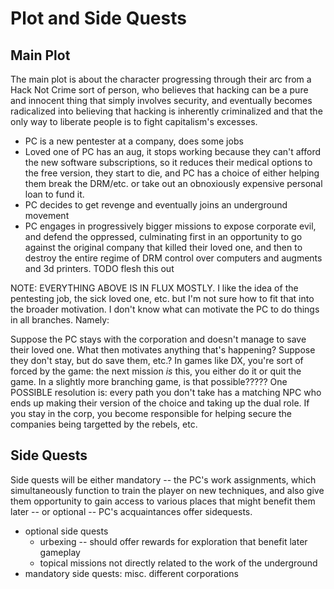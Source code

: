 # Plot and Side Quests

## Main Plot

The main plot is about the character progressing through their arc from a Hack Not Crime sort of person, who believes that hacking can be a pure and innocent thing that simply involves security, and eventually becomes radicalized into believing that hacking is inherently criminalized and that the only way to liberate people is to fight capitalism's excesses.

- PC is a new pentester at a company, does some jobs
- Loved one of PC has an aug, it stops working because they can't afford the new software subscriptions, so it reduces their medical options to the free version, they start to die, and PC has a choice of either helping them break the DRM/etc. or take out an obnoxiously expensive personal loan to fund it.
- PC decides to get revenge and eventually joins an underground movement
- PC engages in progressively bigger missions to expose corporate evil, and defend the oppressed, culminating first in an opportunity to go against the original company that killed their loved one, and then to destroy the entire regime of DRM control over computers and augments and 3d printers. TODO flesh this out

NOTE: EVERYTHING ABOVE IS IN FLUX MOSTLY. I like the idea of the pentesting job, the sick loved one, etc. but I'm not sure how to fit that into the broader motivation. I don't know what can motivate the PC to do things in all branches. Namely:

  Suppose the PC stays with the corporation and doesn't manage to save their loved one. What then motivates anything that's happening?
  Suppose they don't stay, but do save them, etc.?
  In games like DX, you're sort of forced by the game: the next mission *is* this, you either do it or quit the game. In a slightly more branching game, is that possible?????
  One POSSIBLE resolution is: every path you don't take has a matching NPC who ends up making their version of the choice and taking up the dual role. If you stay in the corp, you become responsible for helping secure the companies being targetted by the rebels, etc.

## Side Quests

Side quests will be either mandatory -- the PC's work assignments, which simultaneously function to train the player on new techniques, and also give them opportunity to gain access to various places that might benefit them later -- or optional -- PC's acquaintances offer sidequests.

- optional side quests
  - urbexing -- should offer rewards for exploration that benefit later gameplay
  - topical missions not directly related to the work of the underground
- mandatory side quests: misc. different corporations
